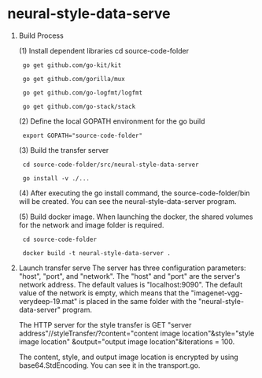 # neural-style-data-serve

1. Build Process

   (1) Install dependent libraries
   		cd source-code-folder
			
   		go get github.com/go-kit/kit
			
		go get github.com/gorilla/mux
			
		go get github.com/go-logfmt/logfmt
			
		go get github.com/go-stack/stack
			
	 (2) Define the local GOPATH environment for the go build
	 
	    export GOPATH="source-code-folder"
			
	 (3) Build the transfer server
	 
	    cd source-code-folder/src/neural-style-data-server
			 
		go install -v ./...
			 
   (4) After executing the go install command, the source-code-folder/bin will be created. You can see the neural-style-data-server
		   program.
			 
	 (5) Build docker image. When launching the docker, the shared volumes for the network and image folder is required.
	 
	    cd source-code-folder
			 
		docker build -t neural-style-data-server .
		
			 
2. Launch transfer serve
   The server has three configuration parameters: "host", "port", and "network". The "host" and "port" are the server's network address.
	 The default values is "localhost:9090". The default value of the network is empty, which means that the "imagenet-vgg-verydeep-19.mat" 
	 is placed in the same folder with the "neural-style-data-server" program.
   
	 The HTTP server for the style transfer is GET "server address"//styleTransfer/?content="content image location"&style="style image location"
	 &output="output image location"&iterations = 100.
	 
	 The content, style, and output image location is encrypted by using base64.StdEncoding. You can see it in the transport.go.
	 
	
	
